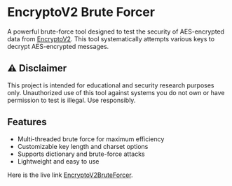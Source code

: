 # EncryptoV2 Brute Forcer

A powerful brute-force tool designed to test the security of AES-encrypted data from [EncryptoV2](https://cameroncodesstuff.github.io/EncryptoV2/). This tool systematically attempts various keys to decrypt AES-encrypted messages.

## ⚠️ Disclaimer
This project is intended for educational and security research purposes only. Unauthorized use of this tool against systems you do not own or have permission to test is illegal. Use responsibly.

## Features
- Multi-threaded brute force for maximum efficiency
- Customizable key length and charset options
- Supports dictionary and brute-force attacks
- Lightweight and easy to use

Here is the live link [EncryptoV2BruteForcer](https://cameroncodesstuff.github.io/EncryptoV2BruteForcer/). 
